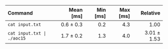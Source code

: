 | Command | Mean [ms] | Min [ms] | Max [ms] | Relative |
|:---|---:|---:|---:|---:|
| `cat input.txt` | 0.6 ± 0.3 | 0.2 | 4.3 | 1.00 |
| `cat input.txt \| ./aoc15` | 1.7 ± 0.2 | 1.3 | 4.0 | 3.01 ± 1.53 |
